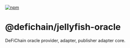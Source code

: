 [![npm](https://img.shields.io/npm/v/@defichain/jellyfish-oracle)](https://www.npmjs.com/package/@defichain/jellyfish-oracle/v/latest)

# @defichain/jellyfish-oracle

DeFiChain oracle provider, adapter, publisher adapter core.
